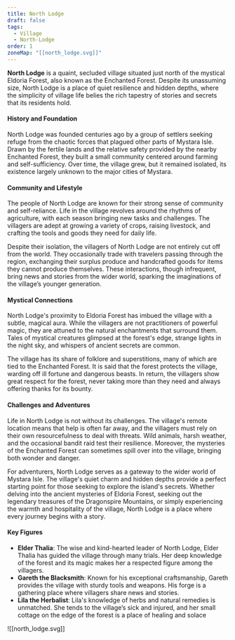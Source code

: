 ```yaml
---
title: North Lodge
draft: false
tags:
  - Village
  - North-Lodge
order: 1
zoneMap: "[[north_lodge.svg]]"
---
```


**North Lodge** is a quaint, secluded village situated just north of the mystical Eldoria Forest, also known as the Enchanted Forest. Despite its unassuming size, North Lodge is a place of quiet resilience and hidden depths, where the simplicity of village life belies the rich tapestry of stories and secrets that its residents hold.

#### History and Foundation

North Lodge was founded centuries ago by a group of settlers seeking refuge from the chaotic forces that plagued other parts of Mystara Isle. Drawn by the fertile lands and the relative safety provided by the nearby Enchanted Forest, they built a small community centered around farming and self-sufficiency. Over time, the village grew, but it remained isolated, its existence largely unknown to the major cities of Mystara.

#### Community and Lifestyle

The people of North Lodge are known for their strong sense of community and self-reliance. Life in the village revolves around the rhythms of agriculture, with each season bringing new tasks and challenges. The villagers are adept at growing a variety of crops, raising livestock, and crafting the tools and goods they need for daily life.

Despite their isolation, the villagers of North Lodge are not entirely cut off from the world. They occasionally trade with travelers passing through the region, exchanging their surplus produce and handcrafted goods for items they cannot produce themselves. These interactions, though infrequent, bring news and stories from the wider world, sparking the imaginations of the village’s younger generation.

#### Mystical Connections

North Lodge's proximity to Eldoria Forest has imbued the village with a subtle, magical aura. While the villagers are not practitioners of powerful magic, they are attuned to the natural enchantments that surround them. Tales of mystical creatures glimpsed at the forest's edge, strange lights in the night sky, and whispers of ancient secrets are common.

The village has its share of folklore and superstitions, many of which are tied to the Enchanted Forest. It is said that the forest protects the village, warding off ill fortune and dangerous beasts. In return, the villagers show great respect for the forest, never taking more than they need and always offering thanks for its bounty.

#### Challenges and Adventures

Life in North Lodge is not without its challenges. The village's remote location means that help is often far away, and the villagers must rely on their own resourcefulness to deal with threats. Wild animals, harsh weather, and the occasional bandit raid test their resilience. Moreover, the mysteries of the Enchanted Forest can sometimes spill over into the village, bringing both wonder and danger.

For adventurers, North Lodge serves as a gateway to the wider world of Mystara Isle. The village's quiet charm and hidden depths provide a perfect starting point for those seeking to explore the island's secrets. Whether delving into the ancient mysteries of Eldoria Forest, seeking out the legendary treasures of the Dragonspire Mountains, or simply experiencing the warmth and hospitality of the village, North Lodge is a place where every journey begins with a story.

#### Key Figures

- **Elder Thalia**: The wise and kind-hearted leader of North Lodge, Elder Thalia has guided the village through many trials. Her deep knowledge of the forest and its magic makes her a respected figure among the villagers.
- **Gareth the Blacksmith**: Known for his exceptional craftsmanship, Gareth provides the village with sturdy tools and weapons. His forge is a gathering place where villagers share news and stories.
- **Lila the Herbalist**: Lila's knowledge of herbs and natural remedies is unmatched. She tends to the village’s sick and injured, and her small cottage on the edge of the forest is a place of healing and solace

![[north_lodge.svg]]
